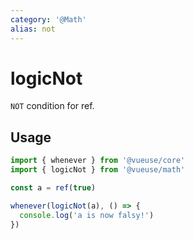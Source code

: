 ```yaml
---
category: '@Math'
alias: not
---
```


# logicNot

`NOT` condition for ref.

## Usage

```ts
import { whenever } from '@vueuse/core'
import { logicNot } from '@vueuse/math'

const a = ref(true)

whenever(logicNot(a), () => {
  console.log('a is now falsy!')
})
```
